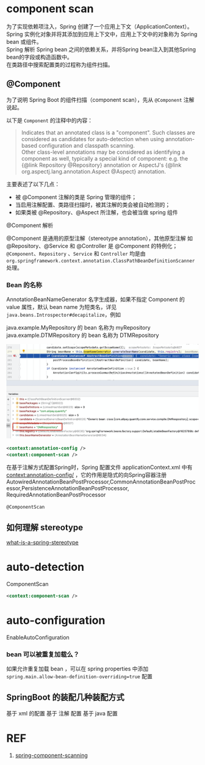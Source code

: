 
# component scan
为了实现依赖项注入，Spring 创建了一个应用上下文（ApplicationContext）。  
Spring 实例化对象并将其添加到应用上下文中，应用上下文中的对象称为 Spring bean 或组件。  
Spring 解析 Spring bean 之间的依赖关系，并将Spring bean注入到其他Spring bean的字段或构造函数中。  
在类路径中搜索配置类的过程称为组件扫描。


## @Component 

为了说明 Spring Boot 的组件扫描（component scan），先从 `@Component` 注解说起。 

以下是 `Component` 的注释中的内容：
>Indicates that an annotated class is a "component".
Such classes are considered as candidates for auto-detection
when using annotation-based configuration and classpath scanning.  
Other class-level annotations may be considered as identifying
a component as well, typically a special kind of component:
e.g. the {@link Repository @Repository} annotation or AspectJ's
{@link org.aspectj.lang.annotation.Aspect @Aspect} annotation.

主要表述了以下几点：
- 被 @Component 注解的类是 Spring 管理的组件；
- 当启用注解配置、类路径扫描时，被其注解的类会被自动检测的；
- 如果类被 @Repository、@Aspect 所注解，也会被当做 spring 组件


@Component 解析

@Component 是通用的原型注解（stereotype annotation），其他原型注解 如 @Repository、@Service 和 @Controller 是 @Component 的特例化；  
`@Component`、`Repository` 、`Service` 和 `Controller` 均是由 `org.springframework.context.annotation.ClassPathBeanDefinitionScanner` 处理。

### Bean 的名称
AnnotationBeanNameGenerator 名字生成器，如果不指定 Component 的 value 属性，默认 bean name 为短类名，详见 `java.beans.Introspector#decapitalize`，例如

java.example.MyRepository 的 bean 名称为 myRepository  
java.example.DTMRepository 的 bean 名称为 DTMRepository

![component-defaule-bean-name](images/component-defaule-bean-name.png)  

```xml
<context:annotation-config />
<context:component-scan />
```

在基于注解方式配置Spring时，Spring 配置文件 applicationContext.xml 中有 <context:annotation-config/> ，它的作用是隐式的向Spring容器注册
AutowiredAnnotationBeanPostProcessor,CommonAnnotationBeanPostProcessor,PersistenceAnnotationBeanPostProcessor,
RequiredAnnotationBeanPostProcessor 

`@ComponentScan` 

## 如何理解 stereotype 

[what-is-a-spring-stereotype](https://stackoverflow.com/questions/14756486/what-is-a-spring-stereotype)


# auto-detection

ComponentScan

```xml
<context:component-scan />
```


# auto-configuration


EnableAutoConfiguration


### bean 可以被重复加载么？


如果允许重复加载 bean ，可以在 spring properties 中添加 `spring.main.allow-bean-definition-overriding=true` 配置


## SpringBoot 的装配几种装配方式
 
基于 xml 的配置 
基于 注解 配置
基于 java 配置


# REF
1. [spring-component-scanning](https://reflectoring.io/spring-component-scanning/)